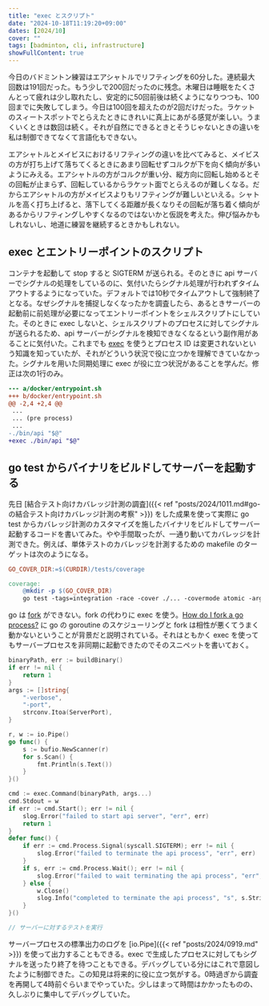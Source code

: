 ```yaml
---
title: "exec とスクリプト"
date: "2024-10-18T11:19:20+09:00"
dates: [2024/10]
cover: ""
tags: [badminton, cli, infrastructure]
showFullContent: true
---
```


今日のバドミントン練習はエアシャトルでリフティングを60分した。連続最大回数は191回だった。もう少しで200回だったのに残念。木曜日は睡眠をたくさんとって疲れは少し取れたし、安定的に50回前後は続くようになりつつも、100回までに失敗してしまう。今日は100回を超えたのが2回だけだった。ラケットのスィートスポットでとらえたときにきれいに真上にあがる感覚が楽しい。うまくいくときは数回は続く。それが自然にできるときとそうじゃないときの違いを私は制御できてなくて言語化もできない。

エアシャトルとメイビスにおけるリフティングの違いを比べてみると、メイビスの方が打ち上げて落ちてくるときにあまり回転せずコルクが下を向く傾向が多いようにみえる。エアシャトルの方がコルクが重い分、縦方向に回転し始めるとその回転が止まらず、回転しているからラケット面でとらえるのが難しくなる。だからエアシャトルの方がメイビスよりもリフティングが難しいといえる。シャトルを高く打ち上げると、落下してくる距離が長くなりその回転が落ち着く傾向があるからリフティングしやすくなるのではないかと仮説を考えた。伸び悩みかもしれないし、地道に練習を継続するときかもしれない。

## exec とエントリーポイントのスクリプト

コンテナを起動して stop すると SIGTERM が送られる。そのときに api サーバーでシグナルの処理をしているのに、気付いたらシグナル処理が行われずタイムアウトするようになっていた。デフォルトでは10秒でタイムアウトして強制終了となる。なぜシグナルを捕捉しなくなったかを調査したら、あるときサーバーの起動前に前処理が必要になってエントリーポイントをシェルスクリプトにしていた。そのときに exec しないと、シェルスクリプトのプロセスに対してシグナルが送られるため、api サーバーがシグナルを検知できなくなるという副作用があることに気付いた。これまでも [exec](https://ja.wikipedia.org/wiki/Exec) を使うとプロセス ID は変更されないという知識を知っていたが、それがどういう状況で役に立つかを理解できていなかった。シグナルを用いた同期処理に exec が役に立つ状況があることを学んだ。修正は次の1行のみ。

```diff
--- a/docker/entrypoint.sh
+++ b/docker/entrypoint.sh
@@ -2,4 +2,4 @@
 ...
 ... (pre process)
 ...
-./bin/api "$@"
+exec ./bin/api "$@"
```

## go test からバイナリをビルドしてサーバーを起動する

先日 [結合テスト向けカバレッジ計測の調査]({{< ref "posts/2024/1011.md#go-の結合テスト向けカバレッジ計測の考察" >}}) をした成果を使って実際に go test からカバレッジ計測のカスタマイズを施したバイナリをビルドしてサーバー起動するコードを書いてみた。やや手間取ったが、一通り動いてカバレッジを計測できた。例えば、単体テストのカバレッジを計測するための makefile のターゲットは次のようになる。

```makefile
GO_COVER_DIR:=$(CURDIR)/tests/coverage

coverage:
	@mkdir -p $(GO_COVER_DIR)
	go test -tags=integration -race -cover ./... -covermode atomic -args -test.gocoverdir=$(GO_COVER_DIR)
```

go は [fork](https://ja.wikipedia.org/wiki/Fork) ができない。fork の代わりに exec を使う。[How do I fork a go process?](https://stackoverflow.com/a/28371586) に go の goroutine のスケジューリングと fork は相性が悪くてうまく動かないということが背景だと説明されている。それはともかく exec を使ってもサーバープロセスを非同期に起動できたのでそのスニペットを書いておく。

```go
binaryPath, err := buildBinary()
if err != nil {
	return 1
}
args := []string{
	"-verbose",
	"-port",
	strconv.Itoa(ServerPort),
}

r, w := io.Pipe()
go func() {
	s := bufio.NewScanner(r)
	for s.Scan() {
		fmt.Println(s.Text())
	}
}()

cmd := exec.Command(binaryPath, args...)
cmd.Stdout = w
if err := cmd.Start(); err != nil {
	slog.Error("failed to start api server", "err", err)
	return 1
}
defer func() {
	if err := cmd.Process.Signal(syscall.SIGTERM); err != nil {
		slog.Error("failed to terminate the api process", "err", err)
	}
	if s, err := cmd.Process.Wait(); err != nil {
		slog.Error("failed to wait terminating the api process", "err", err)
	} else {
        w.Close()
		slog.Info("completed to terminate the api process", "s", s.String())
	}
}()

// サーバーに対するテストを実行
```

サーバープロセスの標準出力のログを [io.Pipe]({{< ref "posts/2024/0919.md" >}}) を使って出力することもできる。exec で生成したプロセスに対してもシグナルを送ったり終了を待つこともできる。デバッグしている分にはこれで意図したように制御できた。この知見は将来的に役に立つ気がする。0時過ぎから調査を再開して4時前ぐらいまでやっていた。少しはまって時間はかかったものの、久しぶりに集中してデバッグしていた。
